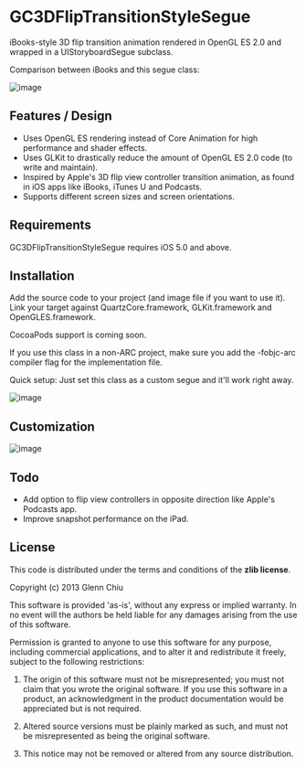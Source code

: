 GC3DFlipTransitionStyleSegue
============================

iBooks-style 3D flip transition animation rendered in OpenGL ES 2.0 and wrapped in a UIStoryboardSegue subclass.

Comparison between iBooks and this segue class:

![image](https://dl.dropbox.com/u/10505256/Comparison.png)

Features / Design
-----------------
- Uses OpenGL ES rendering instead of Core Animation for high performance and shader effects.
- Uses GLKit to drastically reduce the amount of OpenGL ES 2.0 code (to write and maintain).
- Inspired by Apple's 3D flip view controller transition animation, as found in iOS apps like iBooks, iTunes U and Podcasts.
- Supports different screen sizes and screen orientations.

Requirements
------------
GC3DFlipTransitionStyleSegue requires iOS 5.0 and above.

Installation
------------
Add the source code to your project (and image file if you want to use it). Link your target against QuartzCore.framework, GLKit.framework and OpenGLES.framework.

CocoaPods support is coming soon.

If you use this class in a non-ARC project, make sure you add the -fobjc-arc compiler flag for the implementation file.

Quick setup: Just set this class as a custom segue and it'll work right away.

![image](https://dl.dropbox.com/u/10505256/SetCustomSegue.png)

Customization
-------------
![image](https://dl.dropbox.com/u/10505256/CustomizationEffects.png)

Todo
----
- Add option to flip view controllers in opposite direction like Apple's Podcasts app.
- Improve snapshot performance on the iPad.

License
-------

This code is distributed under the terms and conditions of the **zlib license**.

Copyright (c) 2013 Glenn Chiu

This software is provided 'as-is', without any express or implied
warranty. In no event will the authors be held liable for any damages
arising from the use of this software.

Permission is granted to anyone to use this software for any purpose,
including commercial applications, and to alter it and redistribute it
freely, subject to the following restrictions:

1. The origin of this software must not be misrepresented; you must not
   claim that you wrote the original software. If you use this software
   in a product, an acknowledgment in the product documentation would be
   appreciated but is not required.

2. Altered source versions must be plainly marked as such, and must not be
   misrepresented as being the original software.

3. This notice may not be removed or altered from any source
   distribution.

